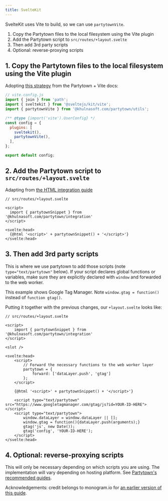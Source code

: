 ```yaml
---
title: SvelteKit
---
```


SvelteKit uses Vite to build, so we can use `partytownVite`.

1. Copy the Partytown files to the local filesystem using the Vite plugin
2. Add the Partytown script to `src/routes/+layout.svelte`
3. Then add 3rd party scripts
4. Optional: reverse-proxying scripts

## 1. Copy the Partytown files to the local filesystem using the Vite plugin

Adopting [this strategy](https://partytown.khulnasoft.com/copy-library-files#vite) from the Partytown + Vite docs:

```js
// vite.config.js
import { join } from 'path';
import { sveltekit } from '@sveltejs/kit/vite';
import { partytownVite } from '@khulnasoft.com/partytown/utils';

/** @type {import('vite').UserConfig} */
const config = {
  plugins: [
    sveltekit(),
    partytownVite(),
  ],
};

export default config;
```

## 2. Add the Partytown script to `src/routes/+layout.svelte`

Adapting from [the HTML integration guide](https://partytown.khulnasoft.com/html)

```svelte
// src/routes/+layout.svelte

<script>
  import { partytownSnippet } from '@khulnasoft.com/partytown/integration'
</script>

<svelte:head>
  {@html '<script>' + partytownSnippet() + '</script>'}
</svelte:head>
```

## 3. Then add 3rd party scripts

This is where we use partytown to add those scripts (note `type="text/partytown"` below). If your script declares global functions or variables, make sure they are explicitly declared with `window` and forwarded to the web worker.

This example shows Google Tag Manager. Note `window.gtag = function()` instead of `function gtag()`.

Putting it together with the previous changes, our `+layout.svelte` looks like:

```svelte
// src/routes/+layout.svelte

<script>
	import { partytownSnippet } from '@khulnasoft.com/partytown/integration'
</script>

<slot />

<svelte:head>
	<script>
		// Forward the necessary functions to the web worker layer
		partytown = {
			forward: ['dataLayer.push', 'gtag']
		};
	</script>

	{@html '<script>' + partytownSnippet() + '</script>'}

	<script type="text/partytown" src="https://www.googletagmanager.com/gtag/js?id=YOUR-ID-HERE"></script>
	<script type="text/partytown">
		window.dataLayer = window.dataLayer || [];
		window.gtag = function(){dataLayer.push(arguments);}
		gtag('js', new Date());
		gtag('config', 'YOUR-ID-HERE');
	</script>
</svelte:head>
```

## 4. Optional: reverse-proxying scripts

This will only be necessary depending on which scripts you are using. The implementation will vary depending on hosting platform. See [Partytown's recommended guides](https://partytown.khulnasoft.com/proxying-requests#reverse-proxy).

Acknowledgements: credit belongs to monogram.io for [an earlier version of this guide](https://monogram.io/blog/add-partytown-to-svelte).
